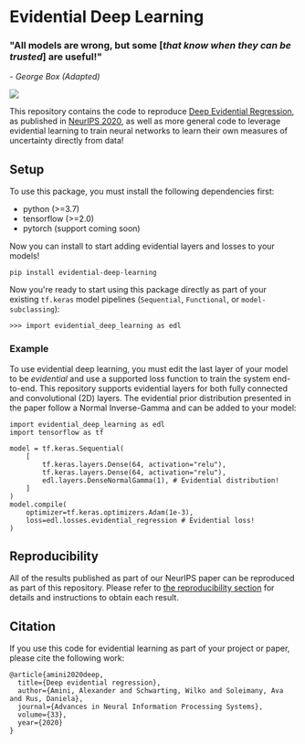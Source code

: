 # Evidential Deep Learning

### "All models are wrong, but some [*that know when they can be trusted*] are useful!"
*- George Box (Adapted)*

![](assets/banner.png)

This repository contains the code to reproduce [Deep Evidential Regression](http://www.mit.edu/~amini/pubs/pdf/deep-evidential-regression.pdf), as published in [NeurIPS 2020](https://neurips.cc/), as well as more general code to leverage evidential learning to train neural networks to learn their own measures of uncertainty directly from data!

## Setup
To use this package, you must install the following dependencies first: 
- python (>=3.7)
- tensorflow (>=2.0)
- pytorch (support coming soon)

Now you can install to start adding evidential layers and losses to your models!
```
pip install evidential-deep-learning
```
Now you're ready to start using this package directly as part of your existing `tf.keras` model pipelines (`Sequential`, `Functional`, or `model-subclassing`):
```
>>> import evidential_deep_learning as edl
```

### Example
To use evidential deep learning, you must edit the last layer of your model to be *evidential* and use a supported loss function to train the system end-to-end. This repository supports evidential layers for both fully connected and convolutional (2D) layers. The evidential prior distribution presented in the paper follow a Normal Inverse-Gamma and can be added to your model: 

```
import evidential_deep_learning as edl
import tensorflow as tf

model = tf.keras.Sequential(
    [
        tf.keras.layers.Dense(64, activation="relu"),
        tf.keras.layers.Dense(64, activation="relu"),
        edl.layers.DenseNormalGamma(1), # Evidential distribution!
    ]
)
model.compile(
    optimizer=tf.keras.optimizers.Adam(1e-3), 
    loss=edl.losses.evidential_regression # Evidential loss!
)
```


## Reproducibility
All of the results published as part of our NeurIPS paper can be reproduced as part of this repository. Please refer to [the reproducibility section](./neurips2020) for details and instructions to obtain each result. 

## Citation
If you use this code for evidential learning as part of your project or paper, please cite the following work:  

    @article{amini2020deep,
      title={Deep evidential regression},
      author={Amini, Alexander and Schwarting, Wilko and Soleimany, Ava and Rus, Daniela},
      journal={Advances in Neural Information Processing Systems},
      volume={33},
      year={2020}
    }
